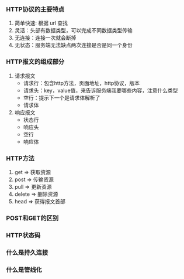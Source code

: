 ### HTTP协议的主要特点
1. 简单快速: 根据 url 查找
2. 灵活：头部有数据类型，可以完成不同数据类型传输
3. 无连接：连接一次就会断掉
4. 无状态：服务端无法缺点两次连接是否是同一个身份

### HTTP报文的组成部分
1. 请求报文
    - 请求行：包含http方法，页面地址，http协议，版本
    - 请求头：key，value值，来告诉服务端我要哪些内容，注意什么类型
    - 空行：提示下一个是请求体解析了
    - 请求体
2. 响应报文
    - 状态行   
    - 响应头
    - 空行
    - 响应体

### HTTP方法
1. get => 获取资源
2. post => 传输资源
3. pull => 更新资源
4. delete => 删除资源
5. head => 获得报文首部

### POST和GET的区别


### HTTP状态码


### 什么是持久连接


### 什么是管线化




